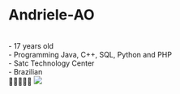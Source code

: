 # Andriele-AO
<br>
- 17 years old
<br>
- Programming Java, C++, SQL, Python and PHP
<br>
- Satc Technology Center
<br>
- Brazilian
<br>
🌸🌴🍉🇧🇷
<img src="https://c.tenor.com/U9qt-K3WP0cAAAAd/sadiafurukawa-pataburra.gif">
